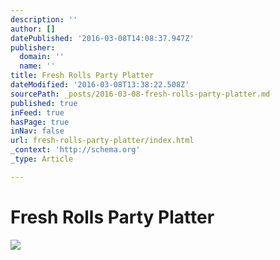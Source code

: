 ```yaml
---
description: ''
author: []
datePublished: '2016-03-08T14:08:37.947Z'
publisher:
  domain: ''
  name: ''
title: Fresh Rolls Party Platter
dateModified: '2016-03-08T13:38:22.508Z'
sourcePath: _posts/2016-03-08-fresh-rolls-party-platter.md
published: true
inFeed: true
hasPage: true
inNav: false
url: fresh-rolls-party-platter/index.html
_context: 'http://schema.org'
_type: Article

---
```

# Fresh Rolls Party Platter
![](https://the-grid-user-content.s3-us-west-2.amazonaws.com/750fdec3-589c-48f3-9512-1327fed39c4a.png)